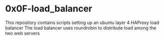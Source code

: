 # 0x0F-load_balancer

This repository contains scripts setting up an ubuntu layer 4 HAProxy load balancer 
The load balancer uses roundrobin to distribute load among the two web servers
